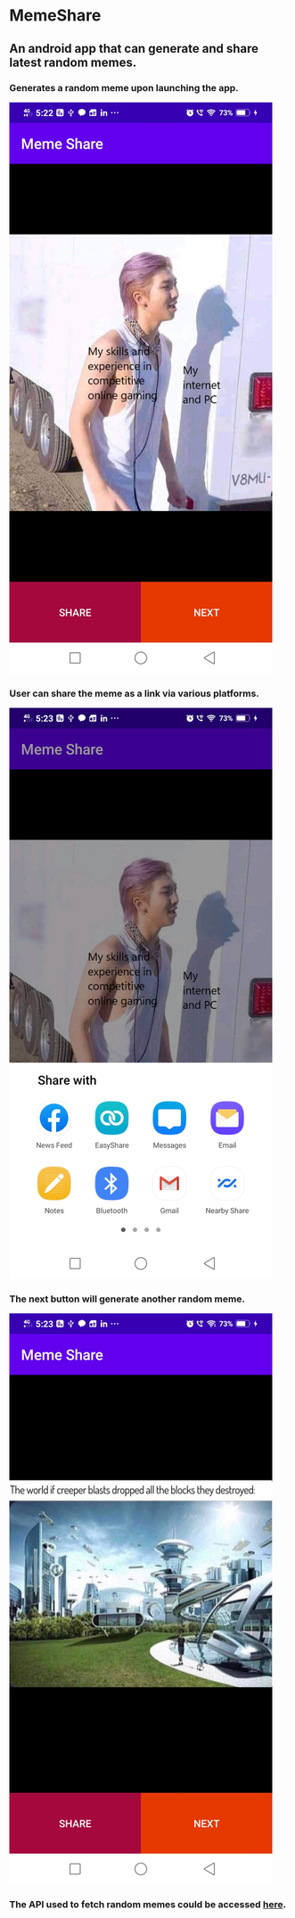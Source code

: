 # MemeShare
## An android app that can generate and share latest random memes.

### Generates a random meme upon launching the app.
![meme](https://github.com/pebblestack/MemeShare/blob/main/Assets/Screenshot_20210416_172250.jpg)
### User can share the meme as a link via various platforms.
![share](https://github.com/pebblestack/MemeShare/blob/main/Assets/Screenshot_20210416_172303.jpg)
### The next button will generate another random meme.
![next meme](https://github.com/pebblestack/MemeShare/blob/main/Assets/Screenshot_20210416_172310.jpg)

### The API used to fetch random memes could be accessed [here](https://meme-api.herokuapp.com/gimme).
